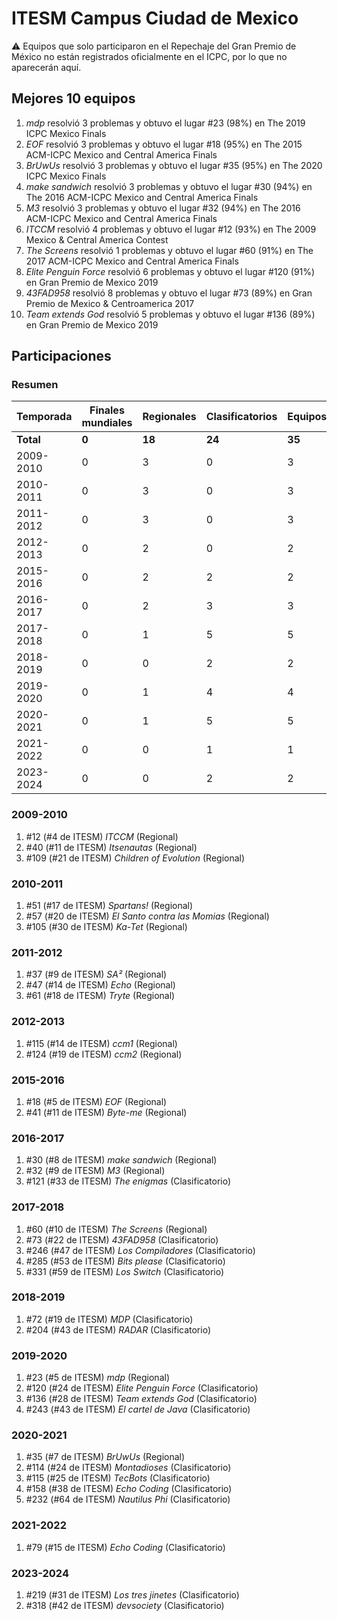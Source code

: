 # ITESM Campus Ciudad de Mexico

:warning: Equipos que solo participaron en el Repechaje del Gran Premio de México no están registrados oficialmente en el ICPC, por lo que no aparecerán aquí.

## Mejores 10 equipos

1. _mdp_ resolvió 3 problemas y obtuvo el lugar #23 (98%) en The 2019 ICPC Mexico Finals
1. _EOF_ resolvió 3 problemas y obtuvo el lugar #18 (95%) en The 2015 ACM-ICPC Mexico and Central America Finals
1. _BrUwUs_ resolvió 3 problemas y obtuvo el lugar #35 (95%) en The 2020 ICPC Mexico Finals
1. _make sandwich_ resolvió 3 problemas y obtuvo el lugar #30 (94%) en The 2016 ACM-ICPC Mexico and Central America Finals
1. _M3_ resolvió 3 problemas y obtuvo el lugar #32 (94%) en The 2016 ACM-ICPC Mexico and Central America Finals
1. _ITCCM_ resolvió 4 problemas y obtuvo el lugar #12 (93%) en The 2009 Mexico & Central America Contest
1. _The Screens_ resolvió 1 problemas y obtuvo el lugar #60 (91%) en The 2017 ACM-ICPC Mexico and Central America Finals
1. _Elite Penguin Force_ resolvió 6 problemas y obtuvo el lugar #120 (91%) en Gran Premio de Mexico 2019
1. _43FAD958_ resolvió 8 problemas y obtuvo el lugar #73 (89%) en Gran Premio de Mexico & Centroamerica 2017
1. _Team extends God_ resolvió 5 problemas y obtuvo el lugar #136 (89%) en Gran Premio de Mexico 2019

## Participaciones

### Resumen

| Temporada | Finales mundiales | Regionales | Clasificatorios | Equipos |
| --- | --- | --- | --- | --- |
| **Total** | **0** | **18** | **24** | **35** |
| 2009-2010 | 0 | 3 | 0 | 3 |
| 2010-2011 | 0 | 3 | 0 | 3 |
| 2011-2012 | 0 | 3 | 0 | 3 |
| 2012-2013 | 0 | 2 | 0 | 2 |
| 2015-2016 | 0 | 2 | 2 | 2 |
| 2016-2017 | 0 | 2 | 3 | 3 |
| 2017-2018 | 0 | 1 | 5 | 5 |
| 2018-2019 | 0 | 0 | 2 | 2 |
| 2019-2020 | 0 | 1 | 4 | 4 |
| 2020-2021 | 0 | 1 | 5 | 5 |
| 2021-2022 | 0 | 0 | 1 | 1 |
| 2023-2024 | 0 | 0 | 2 | 2 |

### 2009-2010

1. #12 (#4 de ITESM) _ITCCM_ (Regional)
1. #40 (#11 de ITESM) _Itsenautas_ (Regional)
1. #109 (#21 de ITESM) _Children of Evolution_ (Regional)

### 2010-2011

1. #51 (#17 de ITESM) _Spartans!_ (Regional)
1. #57 (#20 de ITESM) _El Santo contra las Momias_ (Regional)
1. #105 (#30 de ITESM) _Ka-Tet_ (Regional)

### 2011-2012

1. #37 (#9 de ITESM) _SA²_ (Regional)
1. #47 (#14 de ITESM) _Echo_ (Regional)
1. #61 (#18 de ITESM) _Tryte_ (Regional)

### 2012-2013

1. #115 (#14 de ITESM) _ccm1_ (Regional)
1. #124 (#19 de ITESM) _ccm2_ (Regional)

### 2015-2016

1. #18 (#5 de ITESM) _EOF_ (Regional)
1. #41 (#11 de ITESM) _Byte-me_ (Regional)

### 2016-2017

1. #30 (#8 de ITESM) _make sandwich_ (Regional)
1. #32 (#9 de ITESM) _M3_ (Regional)
1. #121 (#33 de ITESM) _The enigmas_ (Clasificatorio)

### 2017-2018

1. #60 (#10 de ITESM) _The Screens_ (Regional)
1. #73 (#22 de ITESM) _43FAD958_ (Clasificatorio)
1. #246 (#47 de ITESM) _Los Compiladores_ (Clasificatorio)
1. #285 (#53 de ITESM) _Bits please_ (Clasificatorio)
1. #331 (#59 de ITESM) _Los Switch_ (Clasificatorio)

### 2018-2019

1. #72 (#19 de ITESM) _MDP_ (Clasificatorio)
1. #204 (#43 de ITESM) _RADAR_ (Clasificatorio)

### 2019-2020

1. #23 (#5 de ITESM) _mdp_ (Regional)
1. #120 (#24 de ITESM) _Elite Penguin Force_ (Clasificatorio)
1. #136 (#28 de ITESM) _Team extends God_ (Clasificatorio)
1. #243 (#43 de ITESM) _El cartel de Java_ (Clasificatorio)

### 2020-2021

1. #35 (#7 de ITESM) _BrUwUs_ (Regional)
1. #114 (#24 de ITESM) _Montadioses_ (Clasificatorio)
1. #115 (#25 de ITESM) _TecBots_ (Clasificatorio)
1. #158 (#38 de ITESM) _Echo Coding_ (Clasificatorio)
1. #232 (#64 de ITESM) _Nautilus Phi_ (Clasificatorio)

### 2021-2022

1. #79 (#15 de ITESM) _Echo Coding_ (Clasificatorio)

### 2023-2024

1. #219 (#31 de ITESM) _Los tres jinetes_ (Clasificatorio)
1. #318 (#42 de ITESM) _devsociety_ (Clasificatorio)



